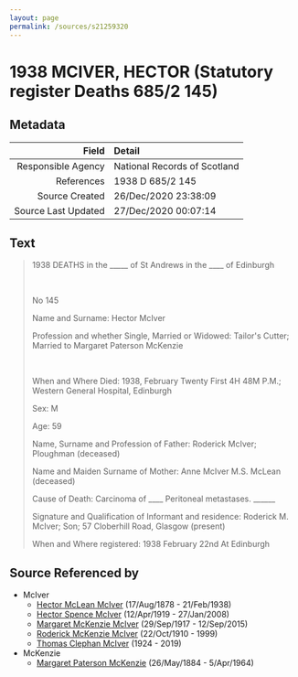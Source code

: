 ```yaml
---
layout: page
permalink: /sources/s21259320
---
```


# 1938 MCIVER, HECTOR (Statutory register Deaths 685/2 145)

## Metadata

Field | Detail
---:|:---
Responsible Agency | National Records of Scotland
References | 1938 D 685/2 145
Source Created | 26/Dec/2020 23:38:09
Source Last Updated | 27/Dec/2020 00:07:14

## Text

> 1938 DEATHS in the _____ of St Andrews in the ____ of Edinburgh
>
> <br/>
>
> No 145
>
> Name and Surname: Hector McIver
>
> Profession and whether Single, Married or Widowed: Tailor's Cutter; Married to Margaret Paterson McKenzie
>
> <br/>
>
> When and Where Died: 1938, February Twenty First 4H 48M P.M.; Western General Hospital, Edinburgh
>
> Sex: M
>
> Age: 59
>
> Name, Surname and Profession of Father: Roderick McIver; Ploughman (deceased)
>
> Name and Maiden Surname of Mother: Anne McIver M.S. McLean (deceased)
>
> Cause of Death: Carcinoma of ____ Peritoneal metastases. ______
>
> Signature and Qualification of Informant and residence: Roderick M. McIver; Son; 57 Cloberhill Road, Glasgow (present)
>
> When and Where registered: 1938 February 22nd At Edinburgh
>

## Source Referenced by

* McIver
  * [Hector McLean McIver](../people/@62168745@-hector-mclean-mciver-b1878-8-17-d1938-2-21.md) (17/Aug/1878 - 21/Feb/1938)
  * [Hector Spence McIver](../people/@34334364@-hector-spence-mciver-b1919-4-12-d2008-1-27.md) (12/Apr/1919 - 27/Jan/2008)
  * [Margaret McKenzie McIver](../people/@24380064@-margaret-mckenzie-mciver-b1917-9-29-d2015-9-12.md) (29/Sep/1917 - 12/Sep/2015)
  * [Roderick McKenzie McIver](../people/@90830540@-roderick-mckenzie-mciver-b1910-10-22-d1999.md) (22/Oct/1910 - 1999)
  * [Thomas Clephan McIver](../people/@74287888@-thomas-clephan-mciver-b1924-d2019.md) (1924 - 2019)
* McKenzie
  * [Margaret Paterson McKenzie](../people/@88610293@-margaret-paterson-mckenzie-b1884-5-26-d1964-4-5.md) (26/May/1884 - 5/Apr/1964)
